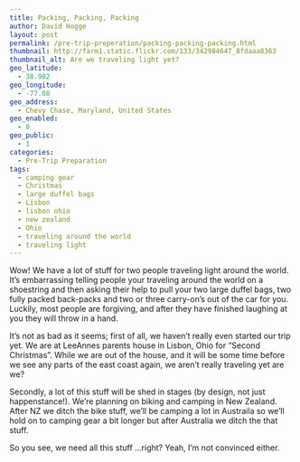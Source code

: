 ```yaml
---
title: Packing, Packing, Packing
author: David Hogge
layout: post
permalink: /pre-trip-preperation/packing-packing-packing.html
thumbnail: http://farm1.static.flickr.com/133/342984647_8fdaaa8363
thumbnail_alt: Are we traveling light yet?
geo_latitude:
  - 38.982
geo_longitude:
  - -77.08
geo_address:
  - Chevy Chase, Maryland, United States
geo_enabled:
  - 0
geo_public:
  - 1
categories:
  - Pre-Trip Preparation
tags:
  - camping gear
  - Christmas
  - large duffel bags
  - Lisbon
  - lisbon ohio
  - new zealand
  - Ohio
  - traveling around the world
  - traveling light
---
```

Wow! We have a lot of stuff for two people traveling light around the world. It&#8217;s embarrassing telling people your traveling around the world on a shoestring and then asking their help to pull your two large duffel bags, two fully packed back-packs and two or three carry-on&#8217;s out of the car for you. Luckily, most people are forgiving, and after they have finished laughing at you they will throw in a hand.

It&#8217;s not as bad as it seems; first of all, we haven&#8217;t really even started our trip yet. We are at LeeAnnes parents house in Lisbon, Ohio for &#8220;Second Christmas&#8221;. While we are out of the house, and it will be some time before we see any parts of the east coast again, we aren&#8217;t really traveling yet are we?

Secondly, a lot of this stuff will be shed in stages (by design, not just happenstance!). We&#8217;re planning on biking and camping in New Zealand. After NZ we ditch the bike stuff, we&#8217;ll be camping a lot in Austraila so we&#8217;ll hold on to camping gear a bit longer but after Australia we ditch the that stuff.

So you see, we need all this stuff &#8230;right? Yeah, I&#8217;m not convinced either.